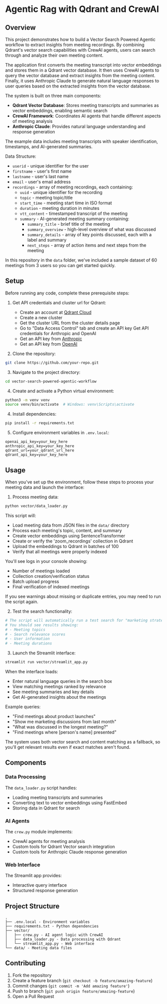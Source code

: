 # Agentic Rag with Qdrant and CrewAI

## Overview

This project demonstrates how to build a Vector Search Powered Agentic workflow to extract insights from meeting recordings. By combining Qdrant's vector search capabilities with CrewAI agents, users can search through and analyze their own meeting content. 

The application first converts the meeting transcript into vector embeddings and stores them in a Qdrant vector database. It then uses CrewAI agents to query the vector database and extract insights from the meeting content. Finally, it uses Anthropic Claude to generate natural language responses to user queries based on the extracted insights from the vector database.

The system is built on three main components:
- **Qdrant Vector Database**: Stores meeting transcripts and summaries as vector embeddings, enabling semantic search
- **CrewAI Framework**: Coordinates AI agents that handle different aspects of meeting analysis
- **Anthropic Claude**: Provides natural language understanding and response generation


The example data includes meeting transcripts with speaker identification, timestamps, and AI-generated summaries. 


Data Structure:
- `userid` - unique identifier for the user
- `firstname` - user's first name
- `lastname` - user's last name 
- `email` - user's email address
- `recordings` - array of meeting recordings, each containing:
  - `uuid` - unique identifier for the recording
  - `topic` - meeting topic/title
  - `start_time` - meeting start time in ISO format
  - `duration` - meeting duration in minutes
  - `vtt_content` - timestamped transcript of the meeting
  - `summary` - AI-generated meeting summary containing:
    - `summary_title` - brief title of the meeting
    - `summary_overview` - high-level overview of what was discussed
    - `summary_details` - array of key points discussed, each with a label and summary
    - `next_steps` - array of action items and next steps from the meeting

In this repository in the `data` folder, we've included a sample dataset of 60 meetings from 3 users so you can get started quickly.

## Setup
Before running any code, complete these prerequisite steps:


1. Get API credentials and cluster url for Qdrant:
   - Create an account at [Qdrant Cloud](https://cloud.qdrant.io/)
   - Create a new cluster
   - Get the cluster URL from the cluster details page
   - Go to "Data Access Control" tab and create an API key
   Get API credentials for Anthropic and OpenAI
   - Get an API key from [Anthropic](https://www.anthropic.com/)
   - Get an API key from [OpenAI](https://platform.openai.com/)

2. Clone the repository:
```bash
git clone https://github.com/your-repo.git
```
3. Navigate to the project directory:
```bash
cd vector-search-powered-agentic-workflow
```

4. Create and activate a Python virtual environment:
```bash
python3 -m venv venv
source venv/bin/activate  # Windows: venv\Scripts\activate
```

4. Install dependencies:
```bash
pip install -r requirements.txt
```

5. Configure environment variables in `.env.local`:
```
openai_api_key=your_key_here
anthropic_api_key=your_key_here
qdrant_url=your_qdrant_url_here
qdrant_api_key=your_key_here
```


## Usage

When you've set up the environment, follow these steps to process your meeting data and launch the interface:

1. Process meeting data:
```bash
python vector/data_loader.py
```

This script will:
- Load meeting data from JSON files in the `data/` directory
- Process each meeting's topic, content, and summary
- Create vector embeddings using SentenceTransformer
- Create or verify the 'zoom_recordings' collection in Qdrant
- Upload the embeddings to Qdrant in batches of 100
- Verify that all meetings were properly indexed

You'll see logs in your console showing:
- Number of meetings loaded
- Collection creation/verification status
- Batch upload progress
- Final verification of indexed meetings

If you see warnings about missing or duplicate entries, you may need to run the script again.

2. Test the search functionality:
```bash
# The script will automatically run a test search for "marketing strategy"
# You should see results showing:
# - Meeting topics
# - Search relevance scores
# - User information
# - Meeting durations
```

3. Launch the Streamlit interface:
```bash
streamlit run vector/streamlit_app.py
```

When the interface loads:
- Enter natural language queries in the search box
- View matching meetings ranked by relevance
- See meeting summaries and key details
- Get AI-generated insights about the meetings

Example queries:
- "Find meetings about product launches"
- "Show me marketing discussions from last month"
- "What was discussed in the longest meeting?"
- "Find meetings where [person's name] presented"

The system uses both vector search and content matching as a fallback, so you'll get relevant results even if exact matches aren't found.

## Components

### Data Processing
The `data_loader.py` script handles:
- Loading meeting transcripts and summaries
- Converting text to vector embeddings using FastEmbed
- Storing data in Qdrant for search

### AI Agents
The `crew.py` module implements:
- CrewAI agents for meeting analysis
- Custom tools for Qdrant Vector search integration
- Custom tools for Anthropic Claude response generation

### Web Interface
The Streamlit app provides:
- Interactive query interface
- Structured response generation

## Project Structure
```
.
├── .env.local - Environment variables
├── requirements.txt - Python dependencies
├── vector/
│   ├── crew.py - AI agent logic with CrewAI
│   ├── data_loader.py - Data processing with Qdrant
│   └── streamlit_app.py - Web interface
└── data/ - Meeting data files
```

## Contributing

1. Fork the repository
2. Create a feature branch (`git checkout -b feature/amazing-feature`)
3. Commit changes (`git commit -m 'Add amazing feature'`)
4. Push to branch (`git push origin feature/amazing-feature`)
5. Open a Pull Request
```
